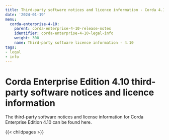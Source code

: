 ```yaml
---
title: Third-party software notices and licence information - Corda 4.10
date: '2024-01-19'
menu:
  corda-enterprise-4-10:
    parent: corda-enterprise-4-10-release-notes
    identifier: corda-enterprise-4-10-legal-info
    weight: 300
    name: Third-party software licence information - 4.10
tags:
- legal
- info
---
```


# Corda Enterprise Edition 4.10 third-party software notices and licence information

The third-party software notices and license information for Corda Enterprise Edition 4.10 can be found here.

{{< childpages >}}